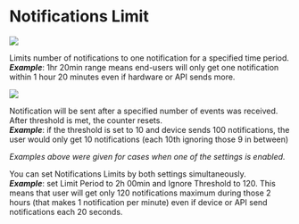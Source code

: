 # Notifications Limit

![](https://raw.githubusercontent.com/blynkkk/docs/main/.gitbook/assets/limit_period.png)

Limits number of notifications to one notification for a specified time period.  
_**Example**_: 1hr 20min range means end-users will only get one notification within 1 hour 20 minutes even if hardware or API sends more.

![](https://raw.githubusercontent.com/blynkkk/docs/main/.gitbook/assets/ignore_treshold.png)

Notification will be sent after a specified number of events was received. After threshold is met, the counter resets.  
_**Example**_: if the threshold is set to 10 and device sends 100 notifications, the user would only get 10 notifications \(each 10th ignoring those 9 in between\)

_Examples above were given for cases when one of the settings is enabled._

You can set Notifications Limits by both settings simultaneously.  
_**Example**_: set Limit Period to 2h 00min and Ignore Threshold to 120. This means that user will get only 120 notifications maximum during those 2 hours \(that makes 1 notification per minute\) even if device or API send notifications each 20 seconds.

